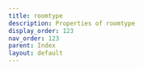 ```yaml
---
title: roomtype
description: Properties of roomtype
display_order: 123
nav_order: 123
parent: Index
layout: default
---
```



